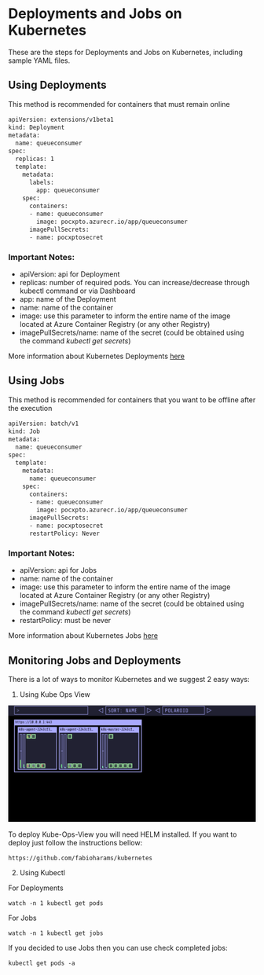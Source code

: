 # Deployments and Jobs on Kubernetes

These are the steps for Deployments and Jobs on Kubernetes, including sample YAML files.

## Using Deployments

This method is recommended for containers that must remain online

```
apiVersion: extensions/v1beta1
kind: Deployment
metadata:
  name: queueconsumer
spec:
  replicas: 1
  template:
    metadata:
      labels:
        app: queueconsumer
    spec:
      containers:
      - name: queueconsumer
        image: pocxpto.azurecr.io/app/queueconsumer
      imagePullSecrets:
      - name: pocxptosecret
```

### Important Notes:
* apiVersion: api for Deployment
* replicas: number of required pods. You can increase/decrease through kubectl command or via Dashboard
* app: name of the Deployment
* name: name of the container
* image: use this parameter to inform the entire name of the image located at Azure Container Registry (or any other Registry)
* imagePullSecrets/name: name of the secret (could be obtained using the command *kubectl get secrets*)

More information about Kubernetes Deployments [here](https://kubernetes.io/docs/concepts/workloads/controllers/deployment/)


## Using Jobs

This method is recommended for containers that you want to be offline after the execution

```
apiVersion: batch/v1
kind: Job
metadata:
  name: queueconsumer
spec:
  template:
    metadata:
      name: queueconsumer
    spec:
      containers:
      - name: queueconsumer
        image: pocxpto.azurecr.io/app/queueconsumer
      imagePullSecrets:
      - name: pocxptosecret
      restartPolicy: Never
```
### Important Notes:
* apiVersion: api for Jobs
* name: name of the container
* image: use this parameter to inform the entire name of the image located at Azure Container Registry (or any other Registry)
* imagePullSecrets/name: name of the secret (could be obtained using the command *kubectl get secrets*)
* restartPolicy: must be never

More information about Kubernetes Jobs [here](https://kubernetes.io/docs/concepts/workloads/controllers/jobs-run-to-completion/)


## Monitoring Jobs and Deployments

There is a lot of ways to monitor Kubernetes and we suggest 2 easy ways:

1) Using Kube Ops View

![imagem8](../imgs/8.PNG)

To deploy Kube-Ops-View you will need HELM installed. If you want to deploy just follow the instructions bellow:

```
https://github.com/fabioharams/kubernetes
```

2) Using Kubectl

For Deployments
```
watch -n 1 kubectl get pods
```
For Jobs
```
watch -n 1 kubectl get jobs
```

If you decided to use Jobs then you can use check completed jobs:
```
kubectl get pods -a
```


